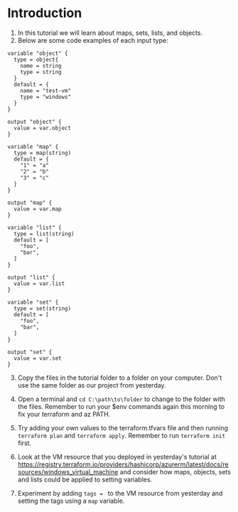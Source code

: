 # Introduction 
1.  In this tutorial we will learn about maps, sets, lists, and objects.
2.  Below are some code examples of each input type:
```
variable "object" {
  type = object{
    name = string
    type = string
  }
  default = {
    name = "test-vm"
    type = "windows"
  }
}

output "object" {
  value = var.object
}

variable "map" {
  type = map(string)
  default = {
    "1" = "a"
    "2" = "b"
    "3" = "c"
  }
}

output "map" {
  value = var.map
}

variable "list" {
  type = list(string)
  default = [
    "foo",
    "bar",
  ]
}

output "list" {
  value = var.list
}

variable "set" {
  type = set(string)
  default = [
    "foo",
    "bar",
  ]
}

output "set" {
  value = var.set
}
```
3. Copy the files in the tutorial folder to a folder on your computer. Don't use the same folder as our project from yesterday.

4. Open a terminal and ```cd C:\path\to\folder``` to change to the folder with the files. Remember to run your $env commands again this morning to fix your terraform and az PATH.

5. Try adding your own values to the terraform.tfvars file and then running ```terraform plan``` and ```terraform apply```. Remember to run ```terraform init``` first.

6. Look at the VM resource that you deployed in yesterday's tutorial at https://registry.terraform.io/providers/hashicorp/azurerm/latest/docs/resources/windows_virtual_machine and consider how maps, objects, sets and lists could be applied to setting variables.

7. Experiment by adding ```tags = ``` to the VM resource from yesterday and setting the tags using a ```map``` variable.